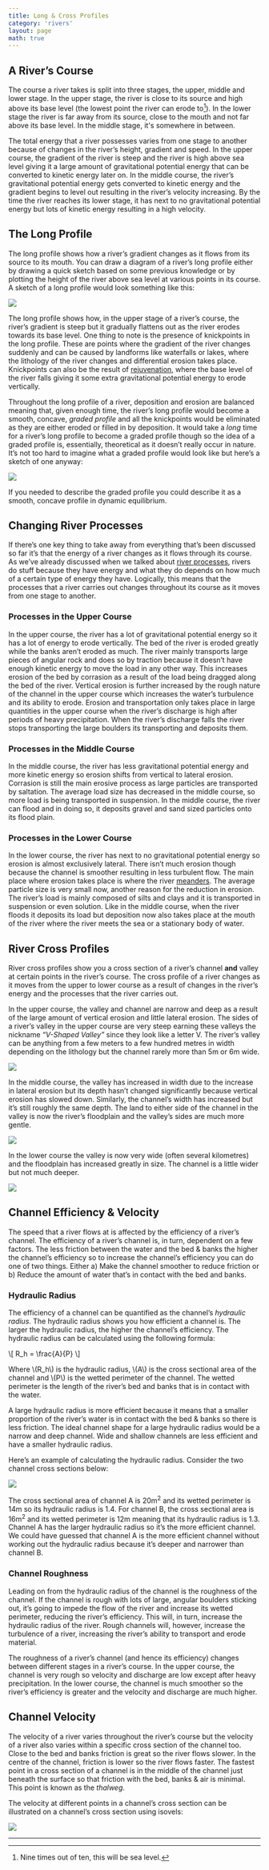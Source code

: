 ```yaml
---
title: Long & Cross Profiles
category: 'rivers'
layout: page
math: true
---
```


## A River’s Course

The course a river takes is split into three stages, the upper, middle and lower stage. In the upper stage, the river is close to its source and high above its base level (the lowest point the river can erode to[^1]). In the lower stage the river is far away from its source, close to the mouth and not far above its base level. In the middle stage, it's somewhere in between.

The total energy that a river possesses varies from one stage to another because of changes in the river’s height, gradient and speed. In the upper course, the gradient of the river is steep and the river is high above sea level giving it a large amount of gravitational potential energy that can be converted to kinetic energy later on. In the middle course, the river’s gravitational potential energy gets converted to kinetic energy and the gradient begins to level out resulting in the river’s velocity increasing. By the time the river reaches its lower stage, it has next to no gravitational potential energy but lots of kinetic energy resulting in a high velocity.

## The Long Profile

The long profile shows how a river’s gradient changes as it flows from its source to its mouth. You can draw a diagram of a river’s long profile either by drawing a quick sketch based on some previous knowledge or by plotting the height of the river above sea level at various points in its course. A sketch of a long profile would look something like this:

![][river-long-profile]

The long profile shows how, in the upper stage of a river’s course, the river’s gradient is steep but it gradually flattens out as the river erodes towards its base level. One thing to note is the presence of knickpoints in the long profile. These are points where the gradient of the river changes suddenly and can be caused by landforms like waterfalls or lakes, where the lithology of the river changes and differential erosion takes place. Knickpoints can also be the result of [rejuvenation][rejuvenation-page], where the base level of the river falls giving it some extra gravitational potential energy to erode vertically.

Throughout the long profile of a river, deposition and erosion are balanced meaning that, given enough time, the river’s long profile would become a smooth, concave, _graded profile_ and all the knickpoints would be eliminated as they are either eroded or filled in by deposition. It would take a _long_ time for a river’s long profile to become a graded profile though so the idea of a graded profile is, essentially, theoretical as it doesn’t really occur in nature. It’s not too hard to imagine what a graded profile would look like but here’s a sketch of one anyway: 

![][river-graded-profile]

If you needed to describe the graded profile you could describe it as a smooth, concave profile in dynamic equilibrium.

## Changing River Processes

If there’s one key thing to take away from everything that’s been discussed so far it’s that the energy of a river changes as it flows through its course. As we’ve already discussed when we talked about [river processes][river-processes-page], rivers do stuff because they have energy and what they do depends on how much of a certain type of energy they have. Logically, this means that the processes that a river carries out changes throughout its course as it moves from one stage to another.

### Processes in the Upper Course

In the upper course, the river has a lot of gravitational potential energy so it has a lot of energy to erode vertically. The bed of the river is eroded greatly while the banks aren’t eroded as much. The river mainly transports large pieces of angular rock and does so by traction because it doesn’t have enough kinetic energy to move the load in any other way. This increases erosion of the bed by corrasion as a result of the load being dragged along the bed of the river. Vertical erosion is further increased by the rough nature of the channel in the upper course which increases the water’s turbulence and its ability to erode. Erosion and transportation only takes place in large quantities in the upper course when the river’s discharge is high after periods of heavy precipitation. When the river’s discharge falls the river stops transporting the large boulders its transporting and deposits them. 

### Processes in the Middle Course

In the middle course, the river has less gravitational potential energy and more kinetic energy so erosion shifts from vertical to lateral erosion. Corrasion is still the main erosive process as large particles are transported by saltation. The average load size has decreased in the middle course, so more load is being transported in suspension. In the middle course, the river can flood and in doing so, it deposits gravel and sand sized particles onto its flood plain.

### Processes in the Lower Course

In the lower course, the river has next to no gravitational potential energy so erosion is almost exclusively lateral. There isn’t much erosion though because the channel is smoother resulting in less turbulent flow. The main place where erosion takes place is where the river [meanders][erosion-features-page-meanders]. The average particle size is very small now, another reason for the reduction in erosion. The river’s load is mainly composed of silts and clays and it is transported in suspension or even solution. Like in the middle course, when the river floods it deposits its load but deposition now also takes place at the mouth of the river where the river meets the sea or a stationary body of water. 

## River Cross Profiles

River cross profiles show you a cross section of a river’s channel **and** valley at certain points in the river’s course. The cross profile of a river changes as it moves from the upper to lower course as a result of changes in the river’s energy and the processes that the river carries out. 

In the upper course, the valley and channel are narrow and deep as a result of the large amount of vertical erosion and little lateral erosion. The sides of a river’s valley in the upper course are very steep earning these valleys the nickname _“V-Shaped Valley”_ since they look like a letter V. The river’s valley can be anything from a few meters to a few hundred metres in width depending on the lithology but the channel rarely more than 5m or 6m wide. 

![][upper-course-x-section]

In the middle course, the valley has increased in width due to the increase in lateral erosion but its depth hasn’t changed significantly because vertical erosion has slowed down. Similarly, the channel’s width has increased but it’s still roughly the same depth. The land to either side of the channel in the valley is now the river’s floodplain and the valley’s sides are much more gentle. 

![][middle-course-x-section]

In the lower course the valley is now very wide (often several kilometres) and the floodplain has increased greatly in size. The channel is a little wider but not much deeper.

![][lower-course-x-section]

## Channel Efficiency & Velocity

The speed that a river flows at is affected by the efficiency of a river’s channel. The efficiency of a river’s channel is, in turn, dependent on a few factors. The less friction between the water and the bed & banks the higher the channel’s efficiency so to increase the channel’s efficiency you can do one of two things. Either a) Make the channel smoother to reduce friction or b) Reduce the amount of water that’s in contact with the bed and banks. 

### Hydraulic Radius

The efficiency of a channel can be quantified as the channel’s _hydraulic radius_. The hydraulic radius shows you how efficient a channel is. The larger the hydraulic radius, the higher the channel’s efficiency. The hydraulic radius can be calculated using the following formula:

\\[ R_h = \frac{A}{P} \\]

Where \\(R_h\\) is the hydraulic radius, \\(A\\) is the cross sectional area of the channel and \\(P\\) is the wetted perimeter of the channel. The wetted perimeter is the length of the river’s bed and banks that is in contact with the water.

A large hydraulic radius is more efficient because it means that a smaller proportion of the river’s water is in contact with the bed & banks so there is less friction. The ideal channel shape for a large hydraulic radius would be a narrow and deep channel. Wide and shallow channels are less efficient and have a smaller hydraulic radius.

Here’s an example of calculating the hydraulic radius. Consider the two channel cross sections below:

![][channel-efficiency-example-diagram]

The cross sectional area of channel A is 20m<sup>2</sup> and its wetted perimeter is 14m so its hydraulic radius is 1.4. For channel B, the cross sectional area is 16m<sup>2</sup> and its wetted perimeter is 12m meaning that its hydraulic radius is 1.3. Channel A has the larger hydraulic radius so it’s the more efficient channel. We could have guessed that channel A is the more efficient channel without working out the hydraulic radius because it’s deeper and narrower than channel B. 

### Channel Roughness

Leading on from the hydraulic radius of the channel is the roughness of the channel. If the channel is rough with lots of large, angular boulders sticking out, it’s going to impede the flow of the river and increase its wetted perimeter, reducing the river’s efficiency. This will, in turn, increase the hydraulic radius of the river. Rough channels will, however, increase the turbulence of a river, increasing the river’s ability to transport and erode material.

The roughness of a river’s channel (and hence its efficiency) changes between different stages in a river’s course. In the upper course, the channel is very rough so velocity and discharge are low except after heavy precipitation. In the lower course, the channel is much smoother so the river’s efficiency is greater and the velocity and discharge are much higher. 

## Channel Velocity

The velocity of a river varies throughout the river’s course but the velocity of a river also varies within a specific cross section of the channel too. Close to the bed and banks friction is great so the river flows slower. In the centre of the channel, friction is lower so the river flows faster. The fastest point in a cross section of a channel is in the middle of the channel just beneath the surface so that friction with the bed, banks & air is minimal. This point is known as the _thalweg_.

The velocity at different points in a channel’s cross section can be illustrated on a channel’s cross section using isovels: 

![][channel-velocity-cross-section]

---

[^1]: Nine times out of ten, this will be sea level.

[rejuvenation-page]: /rivers/rejuvenation/
[river-processes-page]: /rivers/river-processes/
[erosion-features-page-meanders]: /rivers/river-landforms/#meanders

[river-long-profile]: /Images/rivers/long-profile-diagram.svg
[river-graded-profile]: /Images/rivers/graded-profile-diagram.svg
[upper-course-x-section]: /Images/rivers/upper-course-cross-section.svg
[middle-course-x-section]: /Images/rivers/middle-course-cross-section.svg
[lower-course-x-section]: /Images/rivers/lower-course-cross-section.svg
[channel-efficiency-example-diagram]: /Images/rivers/channel-efficiency-example-diagram.svg
[channel-velocity-cross-section]: /Images/rivers/channel-velocity-cross-section.png




